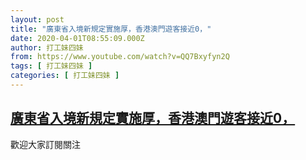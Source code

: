 ```yaml
---
layout: post
title: "廣東省入境新規定實施厚，香港澳門遊客接近0，"
date: 2020-04-01T08:55:09.000Z
author: 打工妹四妹
from: https://www.youtube.com/watch?v=QQ7Bxyfyn2Q
tags: [ 打工妹四妹 ]
categories: [ 打工妹四妹 ]
---
```

<!--1585731309000-->
[廣東省入境新規定實施厚，香港澳門遊客接近0，](https://www.youtube.com/watch?v=QQ7Bxyfyn2Q)
------

<div>
歡迎大家訂閱關注
</div>
